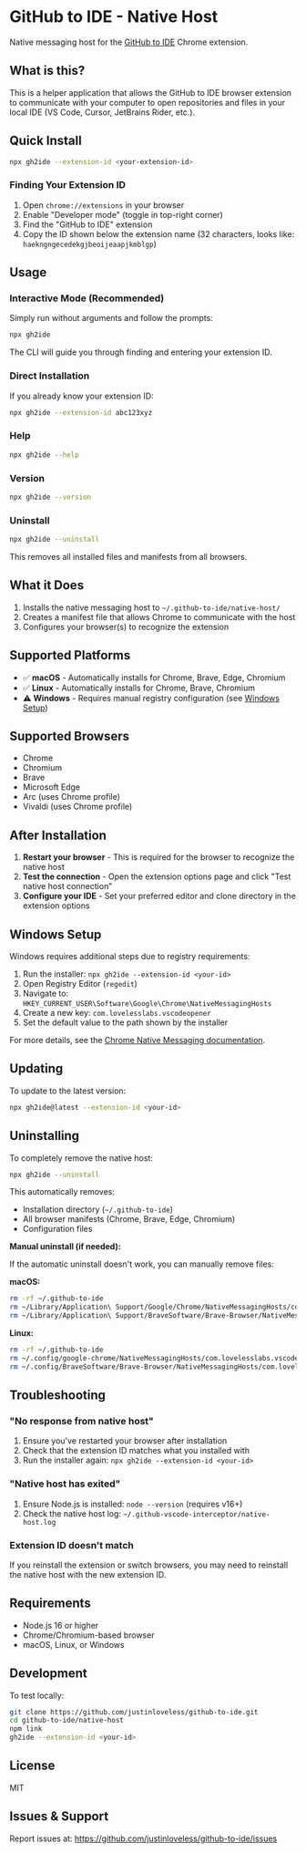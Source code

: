 # GitHub to IDE - Native Host

Native messaging host for the [GitHub to IDE](https://github.com/justinloveless/github-to-ide) Chrome extension.

## What is this?

This is a helper application that allows the GitHub to IDE browser extension to communicate with your computer to open repositories and files in your local IDE (VS Code, Cursor, JetBrains Rider, etc.).

## Quick Install

```bash
npx gh2ide --extension-id <your-extension-id>
```

### Finding Your Extension ID

1. Open `chrome://extensions` in your browser
2. Enable "Developer mode" (toggle in top-right corner)
3. Find the "GitHub to IDE" extension
4. Copy the ID shown below the extension name (32 characters, looks like: `haekngngecedekgjbeoijeaapjkmblgp`)

## Usage

### Interactive Mode (Recommended)

Simply run without arguments and follow the prompts:

```bash
npx gh2ide
```

The CLI will guide you through finding and entering your extension ID.

### Direct Installation

If you already know your extension ID:

```bash
npx gh2ide --extension-id abc123xyz
```

### Help

```bash
npx gh2ide --help
```

### Version

```bash
npx gh2ide --version
```

### Uninstall

```bash
npx gh2ide --uninstall
```

This removes all installed files and manifests from all browsers.

## What it Does

1. Installs the native messaging host to `~/.github-to-ide/native-host/`
2. Creates a manifest file that allows Chrome to communicate with the host
3. Configures your browser(s) to recognize the extension

## Supported Platforms

- ✅ **macOS** - Automatically installs for Chrome, Brave, Edge, Chromium
- ✅ **Linux** - Automatically installs for Chrome, Brave, Chromium
- ⚠️ **Windows** - Requires manual registry configuration (see [Windows Setup](#windows-setup))

## Supported Browsers

- Chrome
- Chromium
- Brave
- Microsoft Edge
- Arc (uses Chrome profile)
- Vivaldi (uses Chrome profile)

## After Installation

1. **Restart your browser** - This is required for the browser to recognize the native host
2. **Test the connection** - Open the extension options page and click "Test native host connection"
3. **Configure your IDE** - Set your preferred editor and clone directory in the extension options

## Windows Setup

Windows requires additional steps due to registry requirements:

1. Run the installer: `npx gh2ide --extension-id <your-id>`
2. Open Registry Editor (`regedit`)
3. Navigate to: `HKEY_CURRENT_USER\Software\Google\Chrome\NativeMessagingHosts`
4. Create a new key: `com.lovelesslabs.vscodeopener`
5. Set the default value to the path shown by the installer

For more details, see the [Chrome Native Messaging documentation](https://developer.chrome.com/docs/apps/nativeMessaging/).

## Updating

To update to the latest version:

```bash
npx gh2ide@latest --extension-id <your-id>
```

## Uninstalling

To completely remove the native host:

```bash
npx gh2ide --uninstall
```

This automatically removes:
- Installation directory (`~/.github-to-ide`)
- All browser manifests (Chrome, Brave, Edge, Chromium)
- Configuration files

**Manual uninstall (if needed):**

If the automatic uninstall doesn't work, you can manually remove files:

**macOS:**
```bash
rm -rf ~/.github-to-ide
rm ~/Library/Application\ Support/Google/Chrome/NativeMessagingHosts/com.lovelesslabs.vscodeopener.json
rm ~/Library/Application\ Support/BraveSoftware/Brave-Browser/NativeMessagingHosts/com.lovelesslabs.vscodeopener.json
```

**Linux:**
```bash
rm -rf ~/.github-to-ide
rm ~/.config/google-chrome/NativeMessagingHosts/com.lovelesslabs.vscodeopener.json
rm ~/.config/BraveSoftware/Brave-Browser/NativeMessagingHosts/com.lovelesslabs.vscodeopener.json
```

## Troubleshooting

### "No response from native host"

1. Ensure you've restarted your browser after installation
2. Check that the extension ID matches what you installed with
3. Run the installer again: `npx gh2ide --extension-id <your-id>`

### "Native host has exited"

1. Ensure Node.js is installed: `node --version` (requires v16+)
2. Check the native host log: `~/.github-vscode-interceptor/native-host.log`

### Extension ID doesn't match

If you reinstall the extension or switch browsers, you may need to reinstall the native host with the new extension ID.

## Requirements

- Node.js 16 or higher
- Chrome/Chromium-based browser
- macOS, Linux, or Windows

## Development

To test locally:

```bash
git clone https://github.com/justinloveless/github-to-ide.git
cd github-to-ide/native-host
npm link
gh2ide --extension-id <your-id>
```

## License

MIT

## Issues & Support

Report issues at: https://github.com/justinloveless/github-to-ide/issues

